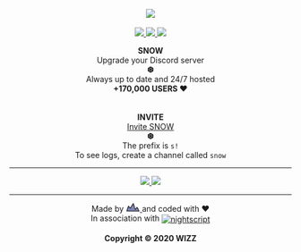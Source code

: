 <!-- LOGO -->
<p align="center">
  <a href="https://dev.codingwizz.repl.co/snow">
    <img src="https://wizz.glitch.me/images/snow.png" width="16%">
  </a>
</p>

<!-- MAIN BADGES -->
<p align="center">
  <a href="https://github.com/CODINGWIZZ/SNOW/blob/master/package.json">
    <img src="https://img.shields.io/github/package-json/v/CODINGWIZZ/SNOW?colorA=9AA8CB&color=6F82B4&style=for-the-badge">
  </a>
  <a href="https://github.com/CODINGWIZZ/SNOW/blob/master/LICENSE">
    <img src="https://img.shields.io/github/license/CODINGWIZZ/SNOW?colorA=B2B0CE&colorB=918EB9&style=for-the-badge">
  </a>
  <a href="https://github.com/CODINGWIZZ/SNOW">
    <img src="https://img.shields.io/github/stars/CODINGWIZZ/SNOW?colorA=DD858A&colorB=CF5058&style=for-the-badge">
  </a>
  <br>
</p>

<!-- README -->
<p>
  <p align="center">
  <b>SNOW</b> 
  <br>
  Upgrade your Discord server
  <br>
  <b>❆</b>
  <br>
  Always up to date and 24/7 hosted
  <br>
  <b>+170,000 USERS ♥</b>
  <br>
  <br>
  <br>
  <b>INVITE</b>
  <br>
  <a href="https://dev.codingwizz.repl.co/snow">Invite SNOW</a>
  <br>
  <b>❆</b>
  <br>
  The prefix is <code>s!</code>
  <br>
  To see logs, create a channel called <code>snow</code>
  </p>
</p>

---

<!-- COMMITS -->
<p align="center">
  <a href="https://github.com/CODINGWIZZ/SNOW/commits">
    <img src="https://img.shields.io/github/last-commit/CODINGWIZZ/SNOW?colorA=BDC1E5&color=A0A7DA&style=for-the-badge">
    <img src="https://img.shields.io/github/commit-activity/m/CODINGWIZZ/SNOW?label=COMMITS&colorA=BDC1E5&color=A0A7DA&style=for-the-badge">
  </a>
</p>

---

<!-- FOOTER -->
<p>
  <p align="center">
  Made by 
  <a href="https://twitter.com/CODINGWIZZ">
    <img src="https://github.com/CODINGWIZZ/SNOW/raw/master/content/WIZZ.png" width="25px;" title="WIZZ">
  </a> 
  and coded with ♥
  <br>
  In association with
  <a href="https://github.com/nightscript">
    <img src="https://dev.codingwizz.repl.co/images/nightscript.png" width="20px" align="center" title="nightscript">
  </a>
  <br>
  <br>
  <b>Copyright &copy 2020 WIZZ</b>
  </p>
</p>
